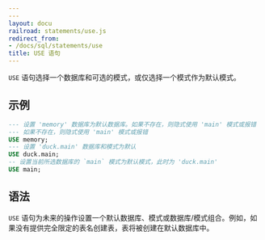```yaml
---
---
layout: docu
railroad: statements/use.js
redirect_from:
- /docs/sql/statements/use
title: USE 语句
---
```


`USE` 语句选择一个数据库和可选的模式，或仅选择一个模式作为默认模式。

## 示例

```sql
--- 设置 'memory' 数据库为默认数据库。如果不存在，则隐式使用 'main' 模式或报错
--- 如果不存在，则隐式使用 'main' 模式或报错
USE memory;
--- 设置 'duck.main' 数据库和模式为默认
USE duck.main;
-- 设置当前所选数据库的 `main` 模式为默认模式，此时为 'duck.main'
USE main;
```

## 语法

<div id="rrdiagram1"></div>

`USE` 语句为未来的操作设置一个默认数据库、模式或数据库/模式组合。例如，如果没有提供完全限定的表名创建表，表将被创建在默认数据库中。